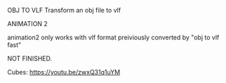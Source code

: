 OBJ TO VLF
Transform an obj file to vlf

ANIMATION 2

animation2 only works with vlf format preiviously converted by "obj to vlf fast"


NOT FINISHED.

Cubes: https://youtu.be/zwxQ31q1uYM
